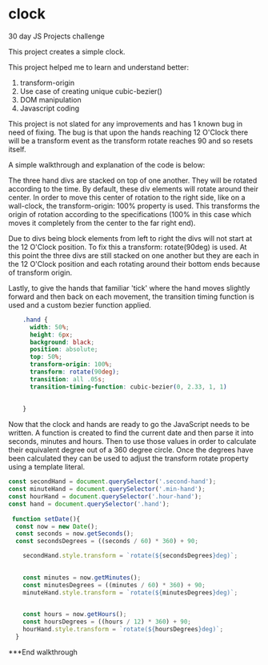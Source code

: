 # clock
30 day JS Projects challenge

This project creates a simple clock.

This project helped me to learn and understand better:
1) transform-origin
2) Use case of creating unique cubic-bezier() 
3) DOM manipulation
4) Javascript coding

This project is not slated for any improvements and has 1 known bug in need of fixing. 
The bug is that upon the hands reaching 12 O'Clock there will be a transform event as the transform rotate reaches 90 and so resets itself.

A simple walkthrough and explanation of the code is below:

The three hand divs are stacked on top of one another. They will be rotated according to the time. By default, these div elements will rotate around their center. In order to move this center of rotation to the right side, like on a wall-clock, the transform-origin: 100% property is used. This transforms the origin of rotation according to the specifications (100% in this case which moves it completely from the center to the far right end).

Due to divs being block elements from left to right the divs will not start at the 12 O'Clock position. To fix this a transform: rotate(90deg) is used. At this point the three divs are still stacked on one another but they are each in the 12 O'Clock position and each rotating around their bottom ends because of transform origin. 

Lastly, to give the hands that familiar 'tick' where the hand moves slightly forward and then back on each movement, the transition timing function is used and a custom bezier function applied.
```CSS
    .hand {
      width: 50%;
      height: 6px;
      background: black;
      position: absolute;
      top: 50%;
      transform-origin: 100%;
      transform: rotate(90deg);
      transition: all .05s;
      transition-timing-function: cubic-bezier(0, 2.33, 1, 1)
      
      
    }
```

Now that the clock and hands are ready to go the JavaScript needs to be written. A function is created to find the current date and then parse it into seconds, minutes and hours. Then to use those values in order to calculate their equivalent degree out of a 360 degree circle. Once the degrees have been calculated they can be used to adjust the transform rotate property using a template literal.
```JavaScript
const secondHand = document.querySelector('.second-hand'); 
const minuteHand = document.querySelector('.min-hand');
const hourHand = document.querySelector('.hour-hand');
const hand = document.querySelector('.hand');
    
 function setDate(){
  const now = new Date();
  const seconds = now.getSeconds();
  const secondsDegrees = ((seconds / 60) * 360) + 90;

    secondHand.style.transform = `rotate(${secondsDegrees}deg)`;
    

    const minutes = now.getMinutes();
    const minutesDegrees = ((minutes / 60) * 360) + 90;
    minuteHand.style.transform = `rotate(${minutesDegrees}deg)`;
    

    const hours = now.getHours();
    const hoursDegrees = ((hours / 12) * 360) + 90;
    hourHand.style.transform = `rotate(${hoursDegrees}deg)`;
  }
```

***End walkthrough
